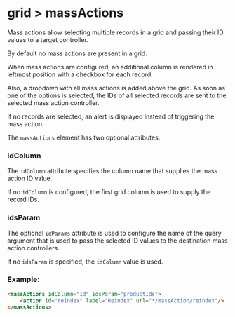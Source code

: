 # grid > massActions

Mass actions allow selecting multiple records in a grid and passing their ID values to a target controller.

By default no mass actions are present in a grid.

When mass actions are configured, an additional column is rendered in leftmost position with a checkbox for each record.

Also, a dropdown with all mass actions is added above the grid. As soon as one of the options is selected, the IDs of all selected records are sent to the selected mass action controller.

If no records are selected, an alert is displayed instead of triggering the mass action.

The `massActions` element has two optional attributes:

### idColumn

The `idColumn` attribute specifies the column name that supplies the mass action ID value.

If no `idColumn` is configured, the first grid column is used to supply the record IDs.

### idsParam

The optional `idParams` attribute is used to configure the name of the query argument that is used to pass the selected ID values to the destination mass action controllers.

If no `idsParam` is specified, the `idColumn` value is used.

### Example:

```html
<massActions idColumn="id" idsParam="productIds">
    <action id="reindex" label="Reindex" url="*/massAction/reindex"/>
</massActions>
```

